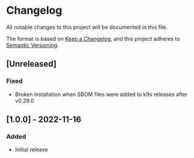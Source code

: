 # Changelog
All notable changes to this project will be documented in this file.

The format is based on [Keep a Changelog](https://keepachangelog.com/en/1.0.0/),
and this project adheres to [Semantic Versioning](https://semver.org/spec/v2.0.0.html).

## [Unreleased]
### Fixed
- Broken installation when SBOM files were added to k9s releases after v0.29.0

## [1.0.0] - 2022-11-16
### Added
- Initial release
